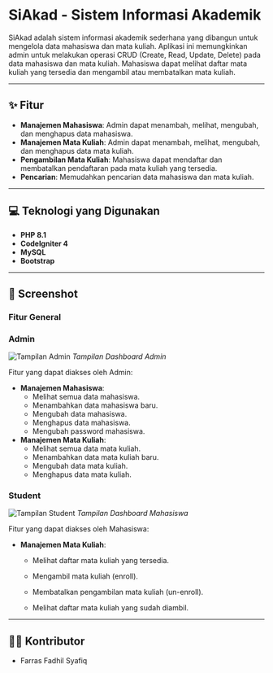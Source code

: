 # SiAkad - Sistem Informasi Akademik

SiAkad adalah sistem informasi akademik sederhana yang dibangun untuk mengelola data mahasiswa dan mata kuliah. Aplikasi ini memungkinkan admin untuk melakukan operasi CRUD (Create, Read, Update, Delete) pada data mahasiswa dan mata kuliah. Mahasiswa dapat melihat daftar mata kuliah yang tersedia dan mengambil atau membatalkan mata kuliah.

---

## ✨ Fitur

* **Manajemen Mahasiswa**: Admin dapat menambah, melihat, mengubah, dan menghapus data mahasiswa.
* **Manajemen Mata Kuliah**: Admin dapat menambah, melihat, mengubah, dan menghapus data mata kuliah.
* **Pengambilan Mata Kuliah**: Mahasiswa dapat mendaftar dan membatalkan pendaftaran pada mata kuliah yang tersedia.
* **Pencarian**: Memudahkan pencarian data mahasiswa dan mata kuliah.

---

## 💻 Teknologi yang Digunakan

* **PHP 8.1**
* **CodeIgniter 4**
* **MySQL**
* **Bootstrap**

---

## 📸 Screenshot

### Fitur General


### Admin

![Tampilan Admin](URL_ADMIN_SCREENSHOT)
*Tampilan Dashboard Admin*

Fitur yang dapat diakses oleh Admin:
- **Manajemen Mahasiswa**:
    - Melihat semua data mahasiswa.
    - Menambahkan data mahasiswa baru.
    - Mengubah data mahasiswa.
    - Menghapus data mahasiswa.
    - Mengubah password mahasiswa.
- **Manajemen Mata Kuliah**:
    - Melihat semua data mata kuliah.
    - Menambahkan data mata kuliah baru.
    - Mengubah data mata kuliah.
    - Menghapus data mata kuliah.

### Student

![Tampilan Student](URL_STUDENT_SCREENSHOT)
*Tampilan Dashboard Mahasiswa*

Fitur yang dapat diakses oleh Mahasiswa:
- **Manajemen Mata Kuliah**:
    - Melihat daftar mata kuliah yang tersedia.
  
    - Mengambil mata kuliah (enroll).
    - Membatalkan pengambilan mata kuliah (un-enroll).
    - Melihat daftar mata kuliah yang sudah diambil.

---

## 🧑‍💻 Kontributor

* Farras Fadhil Syafiq

